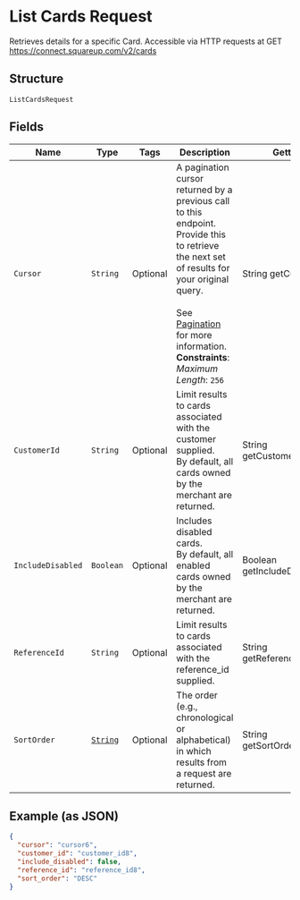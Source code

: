 
# List Cards Request

Retrieves details for a specific Card. Accessible via
HTTP requests at GET https://connect.squareup.com/v2/cards

## Structure

`ListCardsRequest`

## Fields

| Name | Type | Tags | Description | Getter |
|  --- | --- | --- | --- | --- |
| `Cursor` | `String` | Optional | A pagination cursor returned by a previous call to this endpoint.<br>Provide this to retrieve the next set of results for your original query.<br><br>See [Pagination](https://developer.squareup.com/docs/build-basics/common-api-patterns/pagination) for more information.<br>**Constraints**: *Maximum Length*: `256` | String getCursor() |
| `CustomerId` | `String` | Optional | Limit results to cards associated with the customer supplied.<br>By default, all cards owned by the merchant are returned. | String getCustomerId() |
| `IncludeDisabled` | `Boolean` | Optional | Includes disabled cards.<br>By default, all enabled cards owned by the merchant are returned. | Boolean getIncludeDisabled() |
| `ReferenceId` | `String` | Optional | Limit results to cards associated with the reference_id supplied. | String getReferenceId() |
| `SortOrder` | [`String`](../../doc/models/sort-order.md) | Optional | The order (e.g., chronological or alphabetical) in which results from a request are returned. | String getSortOrder() |

## Example (as JSON)

```json
{
  "cursor": "cursor6",
  "customer_id": "customer_id8",
  "include_disabled": false,
  "reference_id": "reference_id8",
  "sort_order": "DESC"
}
```

